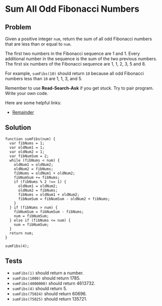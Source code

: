 # Sum All Odd Fibonacci Numbers

## Problem

Given a positive integer `num`, return the sum of all odd Fibonacci numbers that are less than or equal to `num`.

The first two numbers in the Fibonacci sequence are 1 and 1. Every additional number in the sequence is the sum of the two previous numbers. The first six numbers of the Fibonacci sequence are 1, 1, 2, 3, 5 and 8.

For example, `sumFibs(10)` should return `10` because all odd Fibonacci numbers less than `10` are 1, 1, 3, and 5.

Remember to use **Read-Search-Ask** if you get stuck. Try to pair program. Write your own code.

Here are some helpful links:

* [Remainder](https://developer.mozilla.org/en-US/docs/Web/JavaScript/Reference/Operators/Arithmetic_Operators#Remainder)

## Solution

```
function sumFibs(num) {
  var fibNums = 1;
  var oldNum1 = 1;
  var oldNum2 = 1;
  var fibNumSum = 2;
  while (fibNums < num) {
    oldNum1 = oldNum2;
    oldNum2 = fibNums;
    fibNums = oldNum1 + oldNum2;
    fibNumSum += fibNums;
    if (fibNums % 2 !== 1) {
      oldNum1 = oldNum2;
      oldNum2 = fibNums;
      fibNums = oldNum1 + oldNum2;
      fibNumSum = fibNumSum - oldNum2 + fibNums;
    }
  } if (fibNums > num) {
    fibNumSum = fibNumSum - fibNums;
    num = fibNumSum;
  } else if (fibNums <= num) {
    num = fibNumSum;
  }
  return num;
}

sumFibs(4);
```

## Tests

* `sumFibs(1)` should return a number.
* `sumFibs(1000)` should return 1785.
* `sumFibs(4000000)` should return 4613732.
* `sumFibs(4)` should return 5.
* `sumFibs(75024)` should return 60696.
* `sumFibs(75025)` should return 135721.
